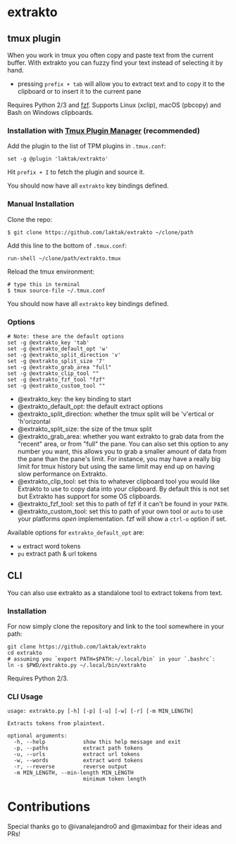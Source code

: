 
# extrakto

## tmux plugin

When you work in tmux you often copy and paste text from the current buffer. With extrakto you can fuzzy find your text instead of selecting it by hand.

- pressing `prefix + tab` will allow you to extract text and to copy it to the clipboard or to insert it to the current pane

Requires Python 2/3 and [fzf](https://github.com/junegunn/fzf). Supports Linux (xclip), macOS (pbcopy) and Bash on Windows clipboards.

### Installation with [Tmux Plugin Manager](https://github.com/tmux-plugins/tpm) (recommended)

Add the plugin to the list of TPM plugins in `.tmux.conf`:

    set -g @plugin 'laktak/extrakto'

Hit `prefix + I` to fetch the plugin and source it.

You should now have all `extrakto` key bindings defined.

### Manual Installation

Clone the repo:

    $ git clone https://github.com/laktak/extrakto ~/clone/path

Add this line to the bottom of `.tmux.conf`:

    run-shell ~/clone/path/extrakto.tmux

Reload the tmux environment:

    # type this in terminal
    $ tmux source-file ~/.tmux.conf

You should now have all `extrakto` key bindings defined.

### Options

```
# Note: these are the default options
set -g @extrakto_key 'tab'
set -g @extrakto_default_opt 'w'
set -g @extrakto_split_direction 'v'
set -g @extrakto_split_size '7'
set -g @extrakto_grab_area "full"
set -g @extrakto_clip_tool ""
set -g @extrakto_fzf_tool "fzf"
set -g @extrakto_custom_tool ""
```
- @extrakto_key: the key binding to start
- @extrakto_default_opt: the default extract options
- @extrakto_split_direction: whether the tmux split will be 'v'ertical or 'h'orizontal
- @extrakto_split_size: the size of the tmux split
- @extrakto_grab_area: whether you want extrakto to grab data from the "recent" area, or from "full" the pane. You can also set this option to any number you want, this allows you to grab a smaller amount of data from the pane than the pane's limit. For instance, you may have a really big limit for tmux history but using the same limit may end up on having slow performance on Extrakto.
- @extrakto_clip_tool: set this to whatever clipboard tool you would like Extrakto to use to copy data into your clipboard. By default this is not set but Extrakto has support for some OS clipboards.
- @extrakto_fzf_tool: set this to path of fzf if it can't be found in your `PATH`.
- @extrakto_custom_tool: set this to path of your own tool or `auto` to use your platforms *open* implementation. fzf will show a `ctrl-o` option if set.

Available options for `extrakto_default_opt` are:
- `w`  extract word tokens
- `pu` extract path & url tokens

## CLI

You can also use extrakto as a standalone tool to extract tokens from text.

### Installation

For now simply clone the repository and link to the tool somewhere in your path:

```
git clone https://github.com/laktak/extrakto
cd extrakto
# assuming you `export PATH=$PATH:~/.local/bin` in your `.bashrc`:
ln -s $PWD/extrakto.py ~/.local/bin/extrakto
```

Requires Python 2/3.

### CLI Usage

```
usage: extrakto.py [-h] [-p] [-u] [-w] [-r] [-m MIN_LENGTH]

Extracts tokens from plaintext.

optional arguments:
  -h, --help            show this help message and exit
  -p, --paths           extract path tokens
  -u, --urls            extract url tokens
  -w, --words           extract word tokens
  -r, --reverse         reverse output
  -m MIN_LENGTH, --min-length MIN_LENGTH
                        minimum token length
```

# Contributions

Special thanks go to @ivanalejandro0 and @maximbaz for their ideas and PRs!
